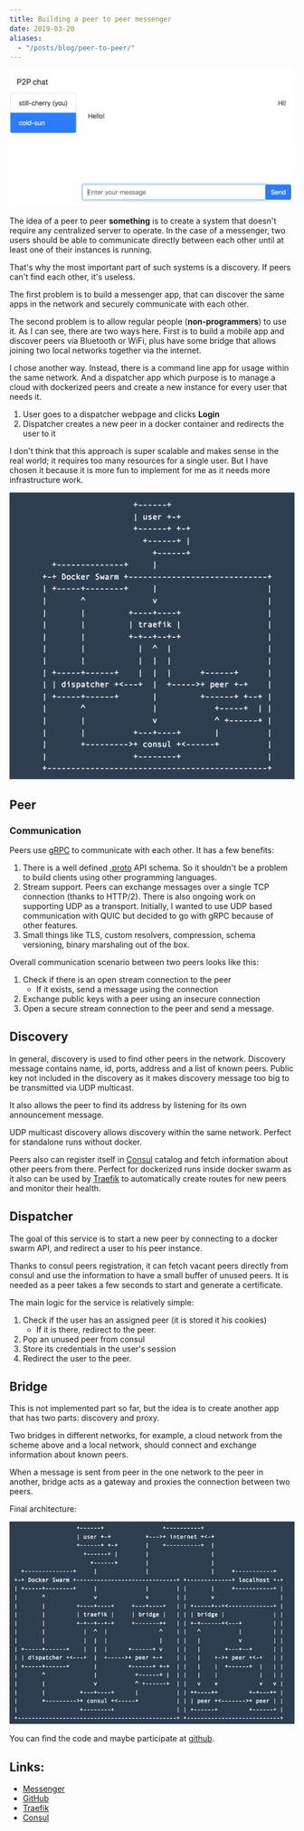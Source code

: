 ```yaml
---
title: Building a peer to peer messenger
date: 2019-03-20
aliases:
  - "/posts/blog/peer-to-peer/"
---
```


![](./p2p.jpg)

The idea of a peer to peer **something** is to create a system that doesn't require any centralized server to
operate. In the case of a messenger, two users should be able to communicate directly between each other until at
least one of their instances is running.

That's why the most important part of such systems is a discovery. If peers can't find each other, it's useless.

The first problem is to build a messenger app, that can discover the same apps in the network and securely
communicate with each other.

The second problem is to allow regular people (**non-programmers**) to use it. As I can see, there are two ways
here. First is to build a mobile app and discover peers via Bluetooth or WiFi, plus have some bridge that allows
joining two local networks together via the internet.

I chose another way. Instead, there is a command line app for usage within the same network. And a dispatcher app
which purpose is to manage a cloud with dockerized peers and create a new instance for every user that needs it.

1. User goes to a dispatcher webpage and clicks **Login**
2. Dispatcher creates a new peer in a docker container and redirects the user to it

I don't think that this approach is super scalable and makes sense in the real world; it requires too many
resources for a single user. But I have chosen it because it is more fun to implement for me as it needs more
infrastructure work.

![cloud](./cloud.jpg)

## Peer

### Communication

Peers use [gRPC](https://grpc.io/) to communicate with each other. It has a few benefits:

1. There is a well defined [.proto](https://github.com/ngalayko/p2p/tree/master/instance/messages/proto) API
   schema. So it shouldn't be a problem to build clients using other programming languages.
2. Stream support. Peers can exchange messages over a single TCP connection (thanks to HTTP/2). There is also
   ongoing work on supporting UDP as a transport. Initially, I wanted to use UDP based communication with QUIC
   but decided to go with gRPC because of other features.
3. Small things like TLS, custom resolvers, compression, schema versioning, binary marshaling out of the box.

Overall communication scenario between two peers looks like this:

1. Check if there is an open stream connection to the peer
   - If it exists, send a message using the connection
2. Exchange public keys with a peer using an insecure connection
3. Open a secure stream connection to the peer and send a message.

## Discovery

In general, discovery is used to find other peers in the network. Discovery message contains name, id, ports,
address and a list of known peers. Public key not included in the discovery as it makes discovery message too big
to be transmitted via UDP multicast.

It also allows the peer to find its address by listening for its own announcement message.

UDP multicast discovery allows discovery within the same network. Perfect for standalone runs without docker.

Peers also can register itself in [Consul](https://www.consul.io/) catalog and fetch information about other
peers from there. Perfect for dockerized runs inside docker swarm as it also can be used by
[Traefik](https://traefik.io/) to automatically create routes for new peers and monitor their health.

## Dispatcher

The goal of this service is to start a new peer by connecting to a docker swarm API, and redirect a user
to his peer instance.

Thanks to consul peers registration, it can fetch vacant peers directly from consul and use the information to
have a small buffer of unused peers. It is needed as a peer takes a few seconds to start and generate a
certificate.

The main logic for the service is relatively simple:

1. Check if the user has an assigned peer (it is stored it his cookies)
   - If it is there, redirect to the peer.
2. Pop an unused peer from consul
3. Store its credentials in the user's session
4. Redirect the user to the peer.

## Bridge

This is not implemented part so far, but the idea is to create another app that has two parts: discovery and
proxy.

Two bridges in different networks, for example, a cloud network from the scheme above and a local network, should
connect and exchange information about known peers.

When a message is sent from peer in the one network to the peer in another, bridge acts as a gateway
and proxies the connection between two peers.

Final architecture:

![bridge](./bridge.jpg)

You can find the code and maybe participate at [github](https://github.com/ngalayko/p2p).

## Links:

- [Messenger](https://p2p.galaiko.rocks)
- [GitHub](https://github.com/ngalayko/p2p)
- [Traefik](https://traefik.io/)
- [Consul](https://www.consul.io/)
